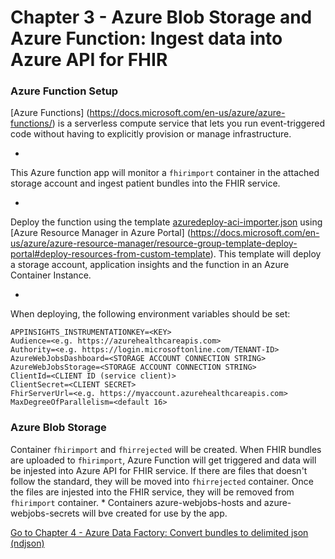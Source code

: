 # Chapter 3 - Azure Blob Storage and Azure Function: Ingest data into Azure API for FHIR

### Azure Function Setup
[Azure Functions] (https://docs.microsoft.com/en-us/azure/azure-functions/) is a serverless compute service that lets you run event-triggered code without having to explicitly provision or manage infrastructure.

*

This Azure function app will monitor a `fhirimport` container in the attached storage account and ingest patient bundles into the FHIR service.

*

Deploy the function using the template [azuredeploy-aci-importer.json](./azuredeploy-aci-importer.json) using [Azure Resource Manager in Azure Portal] (https://docs.microsoft.com/en-us/azure/azure-resource-manager/resource-group-template-deploy-portal#deploy-resources-from-custom-template). This template will deploy a storage account, application insights and the function in an Azure Container Instance. 

*
When deploying, the following environment variables should be set:

```
APPINSIGHTS_INSTRUMENTATIONKEY=<KEY>
Audience=<e.g. https://azurehealthcareapis.com>
Authority=<e.g. https://login.microsoftonline.com/TENANT-ID>
AzureWebJobsDashboard=<STORAGE ACCOUNT CONNECTION STRING>
AzureWebJobsStorage=<STORAGE ACCOUNT CONNECTION STRING>
ClientId=<CLIENT ID (service client)>
ClientSecret=<CLIENT SECRET>
FhirServerUrl=<e.g. https://myaccount.azurehealthcareapis.com>
MaxDegreeOfParallelism=<default 16>	
```

### Azure Blob Storage
Container `fhirimport` and `fhirrejected` will be created.
When FHIR bundles are uploaded to `fhirimport`, Azure Function will get triggered and data will be injested into Azure API for FHIR service. If there are files that doesn't follow the standard, they will be moved into `fhirrejected` container. Once the files are injested into the FHIR service, they will be removed from `fhirimport` container.
*
Containers azure-webjobs-hosts and azure-webjobs-secrets will bve created for use by the app.

[Go to Chapter 4 - Azure Data Factory: Convert bundles to delimited json (ndjson)](../Chapter5/AzureDF.md)
